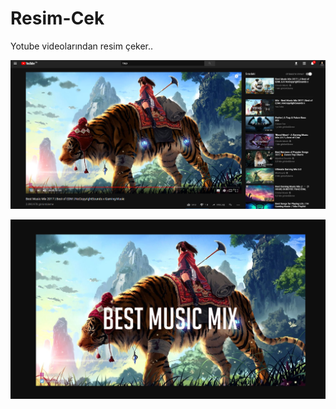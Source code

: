 # Resim-Cek
Yotube videolarından resim çeker..

![Videoda Resim](https://raw.githubusercontent.com/Mcahitcali/Resim-Cek/master/Images/image1.PNG)

![Eklentide Resim](https://raw.githubusercontent.com/Mcahitcali/Resim-Cek/master/Images/image2.PNG)
